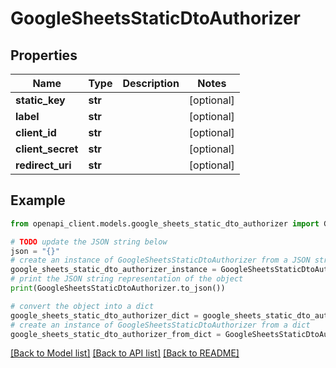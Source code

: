 # GoogleSheetsStaticDtoAuthorizer


## Properties

Name | Type | Description | Notes
------------ | ------------- | ------------- | -------------
**static_key** | **str** |  | [optional] 
**label** | **str** |  | [optional] 
**client_id** | **str** |  | [optional] 
**client_secret** | **str** |  | [optional] 
**redirect_uri** | **str** |  | [optional] 

## Example

```python
from openapi_client.models.google_sheets_static_dto_authorizer import GoogleSheetsStaticDtoAuthorizer

# TODO update the JSON string below
json = "{}"
# create an instance of GoogleSheetsStaticDtoAuthorizer from a JSON string
google_sheets_static_dto_authorizer_instance = GoogleSheetsStaticDtoAuthorizer.from_json(json)
# print the JSON string representation of the object
print(GoogleSheetsStaticDtoAuthorizer.to_json())

# convert the object into a dict
google_sheets_static_dto_authorizer_dict = google_sheets_static_dto_authorizer_instance.to_dict()
# create an instance of GoogleSheetsStaticDtoAuthorizer from a dict
google_sheets_static_dto_authorizer_from_dict = GoogleSheetsStaticDtoAuthorizer.from_dict(google_sheets_static_dto_authorizer_dict)
```
[[Back to Model list]](../README.md#documentation-for-models) [[Back to API list]](../README.md#documentation-for-api-endpoints) [[Back to README]](../README.md)



